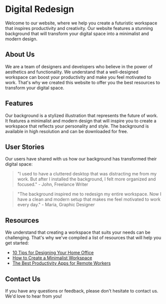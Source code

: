 <!--font:Exo 2-->

# Digital Redesign

Welcome to our website, where we help you create a futuristic workspace that inspires productivity and creativity. Our website features a stunning background that will transform your digital space into a minimalist and modern design.

## About Us
We are a team of designers and developers who believe in the power of aesthetics and functionality. We understand that a well-designed workspace can boost your productivity and make you feel motivated to work. That's why we created this website to offer you the best resources to transform your digital space.

## Features
Our background is a stylized illustration that represents the future of work. It features a minimalist and modern design that will inspire you to create a workspace that reflects your personality and style. The background is available in high resolution and can be downloaded for free.

## User Stories
Our users have shared with us how our background has transformed their digital space:

> "I used to have a cluttered desktop that was distracting me from my work. But after I installed the background, I felt more organized and focused." - John, Freelance Writer

> "The background inspired me to redesign my entire workspace. Now I have a clean and modern setup that makes me feel motivated to work every day." - Maria, Graphic Designer

## Resources
We understand that creating a workspace that suits your needs can be challenging. That's why we've compiled a list of resources that will help you get started:

- [10 Tips for Designing Your Home Office](#)
- [How to Create a Minimalist Workspace](#)
- [The Best Productivity Apps for Remote Workers](#)

## Contact Us
If you have any questions or feedback, please don't hesitate to contact us. We'd love to hear from you!

<!--

Write me content for website with wallpaper which alt text is:

"A wallpaper featuring a stylized illustration of a futuristic workspace, with a minimalist and modern design."

The name/title of the page should not be 1:1 copy of the alt text but rather a real content of the website which is using this wallpaper.

- Use markdown format 
- Start with heading
- Heading should be short and concise
- The content should look like a real website 
- The website should not be about the wallpaper, wallpaper is just a related background
- Heading should be contain work "wallpaper" or "background"
- Include real sections like references, contact, user stories, etc. use things relevant to the page purpose.
- Feel free to use structure like headings, bullets, numbering, blockquotes, paragraphs, horizontal lines, etc.
- You can use formatting like bold or _italic_
- You can include UTF-8 emojis
- Links should be only #hash anchors (and you can refer to the document itself)
- Do not include images


---


# Future Workspace Wallpaper: Redefining Your Digital Space

Welcome to our website, where we help you create a futuristic workspace that inspires productivity and creativity. Our website features a stunning wallpaper that will transform your digital space into a minimalist and modern design.

## About Us
We are a team of designers and developers who believe in the power of aesthetics and functionality. We understand that a well-designed workspace can boost your productivity and make you feel motivated to work. That's why we created this website to offer you the best resources to transform your digital space.

## Features
Our Future Workspace Wallpaper is a stylized illustration that represents the future of work. It features a minimalist and modern design that will inspire you to create a workspace that reflects your personality and style. The wallpaper is available in high resolution and can be downloaded for free.

## User Stories
Our users have shared with us how our Future Workspace Wallpaper has transformed their digital space:

> "I used to have a cluttered desktop that was distracting me from my work. But after I installed the Future Workspace Wallpaper, I felt more organized and focused." - John, Freelance Writer

> "The Future Workspace Wallpaper inspired me to redesign my entire workspace. Now I have a clean and modern setup that makes me feel motivated to work every day." - Maria, Graphic Designer

## References
We understand that creating a workspace that suits your needs can be challenging. That's why we've compiled a list of resources that will help you get started:

- [10 Tips for Designing Your Home Office](#)
- [How to Create a Minimalist Workspace](#)
- [The Best Productivity Apps for Remote Workers](#)

## Contact Us
If you have any questions or feedback, please don't hesitate to contact us. We'd love to hear from you!


---


Heading should not include word "wallpaper". The website should not be about the wallpaper itself, wallpaper is just a related background, rewrite whole content.


---


# Redefining Your Digital Workspace: A Minimalist and Modern Design

Welcome to our website, where we help you create a futuristic workspace that inspires productivity and creativity. Our website features a stunning background that will transform your digital space into a minimalist and modern design.

## About Us
We are a team of designers and developers who believe in the power of aesthetics and functionality. We understand that a well-designed workspace can boost your productivity and make you feel motivated to work. That's why we created this website to offer you the best resources to transform your digital space.

## Features
Our background is a stylized illustration that represents the future of work. It features a minimalist and modern design that will inspire you to create a workspace that reflects your personality and style. The background is available in high resolution and can be downloaded for free.

## User Stories
Our users have shared with us how our background has transformed their digital space:

> "I used to have a cluttered desktop that was distracting me from my work. But after I installed the background, I felt more organized and focused." - John, Freelance Writer

> "The background inspired me to redesign my entire workspace. Now I have a clean and modern setup that makes me feel motivated to work every day." - Maria, Graphic Designer

## Resources
We understand that creating a workspace that suits your needs can be challenging. That's why we've compiled a list of resources that will help you get started:

- [10 Tips for Designing Your Home Office](#)
- [How to Create a Minimalist Workspace](#)
- [The Best Productivity Apps for Remote Workers](#)

## Contact Us
If you have any questions or feedback, please don't hesitate to contact us. We'd love to hear from you!

-->
